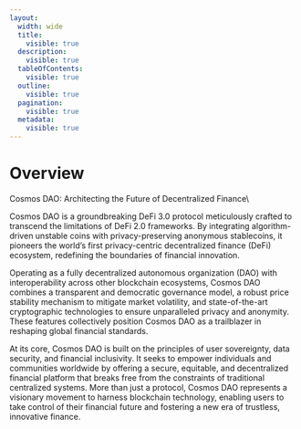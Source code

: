 ```yaml
---
layout:
  width: wide
  title:
    visible: true
  description:
    visible: true
  tableOfContents:
    visible: true
  outline:
    visible: true
  pagination:
    visible: true
  metadata:
    visible: true
---
```


# Overview

Cosmos DAO: Architecting the Future of Decentralized Finance\


Cosmos DAO is a groundbreaking DeFi 3.0 protocol meticulously crafted to transcend the limitations of DeFi 2.0 frameworks. By integrating algorithm-driven unstable coins with privacy-preserving anonymous stablecoins, it pioneers the world’s first privacy-centric decentralized finance (DeFi) ecosystem, redefining the boundaries of financial innovation.

Operating as a fully decentralized autonomous organization (DAO) with interoperability across other blockchain ecosystems, Cosmos DAO combines a transparent and democratic governance model, a robust price stability mechanism to mitigate market volatility, and state-of-the-art cryptographic technologies to ensure unparalleled privacy and anonymity. These features collectively position Cosmos DAO as a trailblazer in reshaping global financial standards.

At its core, Cosmos DAO is built on the principles of user sovereignty, data security, and financial inclusivity. It seeks to empower individuals and communities worldwide by offering a secure, equitable, and decentralized financial platform that breaks free from the constraints of traditional centralized systems. More than just a protocol, Cosmos DAO represents a visionary movement to harness blockchain technology, enabling users to take control of their financial future and fostering a new era of trustless, innovative finance.

